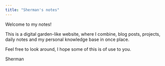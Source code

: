 ```yaml
---
title: "Sherman's notes"
---
```


Welcome to my notes!

This is a digital garden-like website, where I combine, blog posts, projects, daily notes and my personal knowledge base in once place. 

Feel free to look around, I hope some of this is of use to you. 

Sherman
